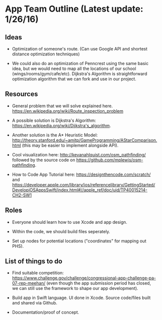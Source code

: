 # App Team Outline (Latest update: 1/26/16)

Ideas
--------
* Optimization of someone's route. (Can use Google API and shortest distance optimization techniques)

* We could also do an optimization of Penncrest using the same basic idea, but we would need to map all the locations of our school (wings/rooms/gym/cafe/etc).  Dijkstra's Algorithm is straightforward optimization algorithm that we can fork and use in our project.

Resources
----------
* General problem that we will solve explained here.  https://en.wikipedia.org/wiki/Route_inspection_problem

* A possible solution is Dijkstra's Algorithm: https://en.wikipedia.org/wiki/Dijkstra's_algorithm.

* Another solution is the A* Heuristic Model: http://theory.stanford.edu/~amitp/GameProgramming/AStarComparison.html (this may be easier to implement alongside API).

* Cool visualization here: http://kevanahlquist.com/osm_pathfinding/ followed by the source code on https://github.com/mplewis/osm-pathfinding.

* How to Code App Tutorial here: https://designthencode.com/scratch/ and https://developer.apple.com/library/ios/referencelibrary/GettingStarted/DevelopiOSAppsSwift/index.html#//apple_ref/doc/uid/TP40015214-CH2-SW1

Roles
------------
* Everyone should learn how to use Xcode and app design.

* Within the code, we should build files seperately. 

* Set up nodes for potential locations ("coordinates" for mapping out PHS).

List of things to do
---------------
* Find suitable competition: https://www.challenge.gov/challenge/congressional-app-challenge-pa-07-rep-meehan/ (even though the app submission period has closed, we can still use the framework to shape our app development).

* Build app in Swift language.  UI done in Xcode.  Source code/files built and shared via Github.

* Documentation/proof of concept.
